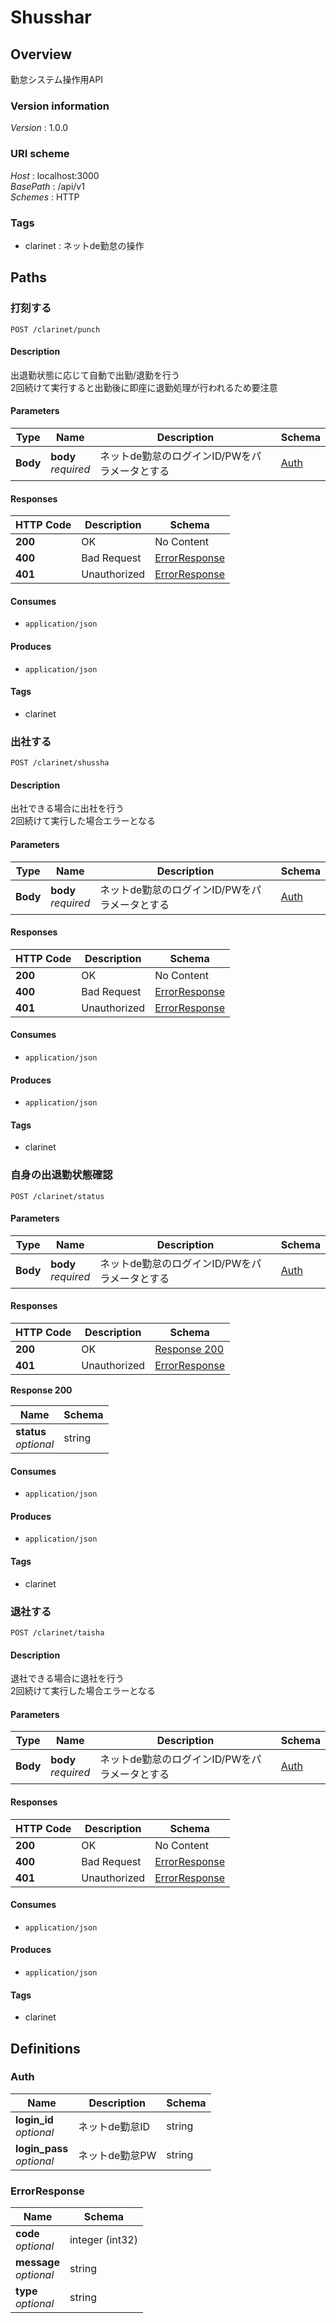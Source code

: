 # Shusshar


<a name="overview"></a>
## Overview
勤怠システム操作用API


### Version information
*Version* : 1.0.0


### URI scheme
*Host* : localhost:3000  
*BasePath* : /api/v1  
*Schemes* : HTTP


### Tags

* clarinet : ネットde勤怠の操作




<a name="paths"></a>
## Paths

<a name="clarinet-punch-post"></a>
### 打刻する
```
POST /clarinet/punch
```


#### Description
出退勤状態に応じて自動で出勤/退勤を行う<br/>2回続けて実行すると出勤後に即座に退勤処理が行われるため要注意


#### Parameters

|Type|Name|Description|Schema|
|---|---|---|---|
|**Body**|**body**  <br>*required*|ネットde勤怠のログインID/PWをパラメータとする|[Auth](#auth)|


#### Responses

|HTTP Code|Description|Schema|
|---|---|---|
|**200**|OK|No Content|
|**400**|Bad Request|[ErrorResponse](#errorresponse)|
|**401**|Unauthorized|[ErrorResponse](#errorresponse)|


#### Consumes

* `application/json`


#### Produces

* `application/json`


#### Tags

* clarinet


<a name="clarinet-shussha-post"></a>
### 出社する
```
POST /clarinet/shussha
```


#### Description
出社できる場合に出社を行う<br/>2回続けて実行した場合エラーとなる


#### Parameters

|Type|Name|Description|Schema|
|---|---|---|---|
|**Body**|**body**  <br>*required*|ネットde勤怠のログインID/PWをパラメータとする|[Auth](#auth)|


#### Responses

|HTTP Code|Description|Schema|
|---|---|---|
|**200**|OK|No Content|
|**400**|Bad Request|[ErrorResponse](#errorresponse)|
|**401**|Unauthorized|[ErrorResponse](#errorresponse)|


#### Consumes

* `application/json`


#### Produces

* `application/json`


#### Tags

* clarinet


<a name="clarinet-status-post"></a>
### 自身の出退勤状態確認
```
POST /clarinet/status
```


#### Parameters

|Type|Name|Description|Schema|
|---|---|---|---|
|**Body**|**body**  <br>*required*|ネットde勤怠のログインID/PWをパラメータとする|[Auth](#auth)|


#### Responses

|HTTP Code|Description|Schema|
|---|---|---|
|**200**|OK|[Response 200](#clarinet-status-post-response-200)|
|**401**|Unauthorized|[ErrorResponse](#errorresponse)|

<a name="clarinet-status-post-response-200"></a>
**Response 200**

|Name|Schema|
|---|---|
|**status**  <br>*optional*|string|


#### Consumes

* `application/json`


#### Produces

* `application/json`


#### Tags

* clarinet


<a name="clarinet-taisha-post"></a>
### 退社する
```
POST /clarinet/taisha
```


#### Description
退社できる場合に退社を行う<br/>2回続けて実行した場合エラーとなる


#### Parameters

|Type|Name|Description|Schema|
|---|---|---|---|
|**Body**|**body**  <br>*required*|ネットde勤怠のログインID/PWをパラメータとする|[Auth](#auth)|


#### Responses

|HTTP Code|Description|Schema|
|---|---|---|
|**200**|OK|No Content|
|**400**|Bad Request|[ErrorResponse](#errorresponse)|
|**401**|Unauthorized|[ErrorResponse](#errorresponse)|


#### Consumes

* `application/json`


#### Produces

* `application/json`


#### Tags

* clarinet




<a name="definitions"></a>
## Definitions

<a name="auth"></a>
### Auth

|Name|Description|Schema|
|---|---|---|
|**login_id**  <br>*optional*|ネットde勤怠ID|string|
|**login_pass**  <br>*optional*|ネットde勤怠PW|string|


<a name="errorresponse"></a>
### ErrorResponse

|Name|Schema|
|---|---|
|**code**  <br>*optional*|integer (int32)|
|**message**  <br>*optional*|string|
|**type**  <br>*optional*|string|





